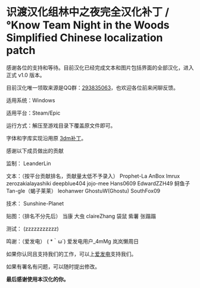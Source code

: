 # 识渡汉化组林中之夜完全汉化补丁 / °Know Team Night in the Woods Simplified Chinese localization patch

感谢各位的支持和等待。目前汉化已经完成文本和图片包括界面的全部汉化，进入正式 v1.0 版本。

目前汉化唯一领取来源是QQ群：[293835063](https://jq.qq.com/?_wv=1027&k=njIfEiwE)，也欢迎各位前来闲聊反馈。

适用系统：Windows

适用平台：Steam/Epic

运行方式：解压至游戏目录下覆盖原文件即可。

字体和字库实现沿用原 [3dm补丁](https://dl.3dmgame.com/patch/105604.html)。

感谢以下成员做出的贡献

监制：
LeanderLin

文本：（按平台贡献排名，贡献量太低不予录入）
Prophet-La
AnBox
lmrux
zerozakialayashiki
deepblue404
jojo-mee
Hans0609
EdwardZZH49
鲟鱼子
Tan-gle（蝎子莱莱）
leohanwer
GhostuW(Ghostu)
SouthFox09

技术：
Sunshine-Planet

贴图：（排名不分先后）
当康
大虫
claireZhang
袋鼠
紫薯
张蹋蹋

测试：
(zzzzzzzzzzz)

鸣谢：（爱发电）
( *｀ω´)
爱发电用户_4mMg
岚岚懒周日

如果你认同且支持我们的工作，可以上[爱发电](https://afdian.net/a/KnowTeam)支持我们。

如果有署名有问题，可以随时提出修改。

**最后感谢使用本汉化的你。**
